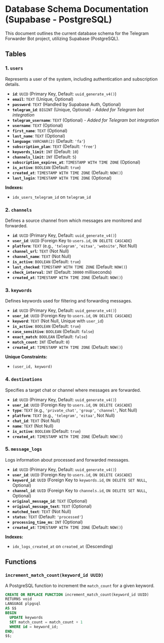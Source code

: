 # Database Schema Documentation (Supabase - PostgreSQL)

This document outlines the current database schema for the Telegram Forwarder Bot project, utilizing Supabase (PostgreSQL).

## Tables

### 1. `users`

Represents a user of the system, including authentication and subscription details.

*   **`id`**: `UUID` (Primary Key, Default: `uuid_generate_v4()`)
*   **`email`**: `TEXT` (Unique, Optional)
*   **`password`**: `TEXT` (Handled by Supabase Auth, Optional)
*   **`telegram_id`**: `BIGINT` (Unique, Optional) - *Added for Telegram bot integration*
*   **`telegram_username`**: `TEXT` (Optional) - *Added for Telegram bot integration*
*   **`username`**: `TEXT` (Optional)
*   **`first_name`**: `TEXT` (Optional)
*   **`last_name`**: `TEXT` (Optional)
*   **`language`**: `VARCHAR(2)` (Default: `'fa'`)
*   **`subscription_plan`**: `TEXT` (Default: `'free'`)
*   **`keywords_limit`**: `INT` (Default: `10`)
*   **`channels_limit`**: `INT` (Default: `5`)
*   **`subscription_expires_at`**: `TIMESTAMP WITH TIME ZONE` (Optional)
*   **`is_active`**: `BOOLEAN` (Default: `true`)
*   **`created_at`**: `TIMESTAMP WITH TIME ZONE` (Default: `NOW()`)
*   **`last_login`**: `TIMESTAMP WITH TIME ZONE` (Optional)

**Indexes:**
*   `idx_users_telegram_id` on `telegram_id`

### 2. `channels`

Defines a source channel from which messages are monitored and forwarded.

*   **`id`**: `UUID` (Primary Key, Default: `uuid_generate_v4()`)
*   **`user_id`**: `UUID` (Foreign Key to `users.id`, `ON DELETE CASCADE`)
*   **`platform`**: `TEXT` (e.g., `'telegram'`, `'eitaa'`, `'website'`, Not Null)
*   **`channel_url`**: `TEXT` (Not Null)
*   **`channel_name`**: `TEXT` (Not Null)
*   **`is_active`**: `BOOLEAN` (Default: `true`)
*   **`last_checked`**: `TIMESTAMP WITH TIME ZONE` (Default: `NOW()`)
*   **`check_interval`**: `INT` (Default: `30000` milliseconds)
*   **`created_at`**: `TIMESTAMP WITH TIME ZONE` (Default: `NOW()`)

### 3. `keywords`

Defines keywords used for filtering and forwarding messages.

*   **`id`**: `UUID` (Primary Key, Default: `uuid_generate_v4()`)
*   **`user_id`**: `UUID` (Foreign Key to `users.id`, `ON DELETE CASCADE`)
*   **`keyword`**: `TEXT` (Not Null, Unique with `user_id`)
*   **`is_active`**: `BOOLEAN` (Default: `true`)
*   **`case_sensitive`**: `BOOLEAN` (Default: `false`)
*   **`exact_match`**: `BOOLEAN` (Default: `false`)
*   **`match_count`**: `INT` (Default: `0`)
*   **`created_at`**: `TIMESTAMP WITH TIME ZONE` (Default: `NOW()`)

**Unique Constraints:**
*   `(user_id, keyword)`

### 4. `destinations`

Specifies a target chat or channel where messages are forwarded.

*   **`id`**: `UUID` (Primary Key, Default: `uuid_generate_v4()`)
*   **`user_id`**: `UUID` (Foreign Key to `users.id`, `ON DELETE CASCADE`)
*   **`type`**: `TEXT` (e.g., `'private_chat'`, `'group'`, `'channel'`, Not Null)
*   **`platform`**: `TEXT` (e.g., `'telegram'`, `'eitaa'`, Not Null)
*   **`chat_id`**: `TEXT` (Not Null)
*   **`name`**: `TEXT` (Not Null)
*   **`is_active`**: `BOOLEAN` (Default: `true`)
*   **`created_at`**: `TIMESTAMP WITH TIME ZONE` (Default: `NOW()`)

### 5. `message_logs`

Logs information about processed and forwarded messages.

*   **`id`**: `UUID` (Primary Key, Default: `uuid_generate_v4()`)
*   **`user_id`**: `UUID` (Foreign Key to `users.id`, `ON DELETE CASCADE`)
*   **`keyword_id`**: `UUID` (Foreign Key to `keywords.id`, `ON DELETE SET NULL`, Optional)
*   **`channel_id`**: `UUID` (Foreign Key to `channels.id`, `ON DELETE SET NULL`, Optional)
*   **`original_message_id`**: `TEXT` (Optional)
*   **`original_message_text`**: `TEXT` (Optional)
*   **`matched_text`**: `TEXT` (Not Null)
*   **`status`**: `TEXT` (Default: `'processed'`)
*   **`processing_time_ms`**: `INT` (Optional)
*   **`created_at`**: `TIMESTAMP WITH TIME ZONE` (Default: `NOW()`)

**Indexes:**
*   `idx_logs_created_at` on `created_at` (Descending)

## Functions

### `increment_match_count(keyword_id UUID)`

A PostgreSQL function to increment the `match_count` for a given keyword.

```sql
CREATE OR REPLACE FUNCTION increment_match_count(keyword_id UUID)
RETURNS void
LANGUAGE plpgsql
AS $$
BEGIN
  UPDATE keywords
  SET match_count = match_count + 1
  WHERE id = keyword_id;
END;
$$;